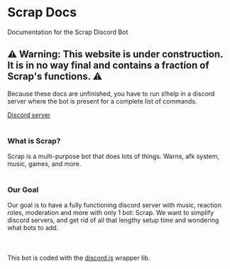 
# Scrap Docs

Documentation for the Scrap Discord Bot

## ⚠️ Warning: This website is under construction. It is in no way final and contains a fraction of Scrap's functions. ⚠️

Because these docs are unfinished, you have to run s!help in a discord server where the bot is present for a complete list of commands.

[Discord server](https://discord.gg/k6bMcs8CKA) 
<br/><br/>

### What is Scrap?

Scrap is a multi-purpose bot that does lots of things. Warns, afk system, music, games, and more. 
<br/><br/>
### Our Goal

Our goal is to have a fully functioning discord server with music, reaction roles, moderation and more with only 1 bot: Scrap. We want to simplify discord servers, and get rid of all that lengthy setup time and wondering what bots to add.
<br/><br/>
<br/><br/>
This bot is coded with the [discord.js](https://discord.js.org) wrapper lib.
